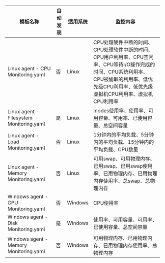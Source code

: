 

| 模板名称               | 自动发现 | 适用系统                | 监控内容  |
|------------------------|--|------------------------|-----------------------------|
| Linux agent - CPU Monitoring.yaml | 否 | Linux | CPU处理硬件中断的时间、CPU处理软件中断的时间、CPU用户利用率、CPU空闲率、CPU等待I/O操作完成的时间、CPU系统利用率、CPU被偷取的利用率、低优先级CPU利用率、低优先级虚拟机CPU利用率、虚拟机CPU利用率 |
| Linux agent - Filesystem Monitoring.yaml | 是 | Linux | Inodes使用率、使用率、可用容量、可用率、已使用容量、总空间容量 |
| Linux agent - Load Monitoring.yaml | 否 | Linux | 1分钟内的平均负载、5分钟内的平均负载、15分钟内的平均负载、CPU数量 |
| Linux agent - Memory Monitoring.yaml | 否 | Linux | 可用swap、可用物理内存、已用swap、已用swap使用率、已用物理内存、已用物理内存使用率、总swap、总物理内存 |
| Windows agent - CPU Monitoring.yaml | 否 | Windows | CPU使用率 |
| Windows agent - Disk Monitoring.yaml | 是 | Windows | 使用率、可用容量、可用率、已使用容量、总空间容量 |
| Windows agent - Memory Monitoring.yaml | 否 | Windows | 可用物理内存、已用物理内存、已用物理内存使用率、总物理内存 |